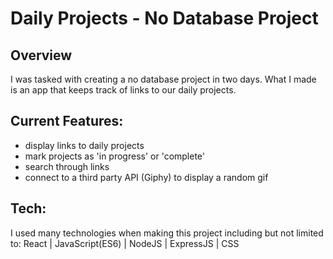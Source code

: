 # Daily Projects - No Database Project

## Overview
I was tasked with creating a no database project in two days. What I made is an app that keeps track of links to our daily projects. 

## Current Features:
- display links to daily projects
- mark projects as 'in progress' or 'complete'
- search through links
- connect to a third party API (Giphy) to display a random gif

## Tech:
I used many technologies when making this project including but not limited to: React | JavaScript(ES6) | NodeJS | ExpressJS | CSS